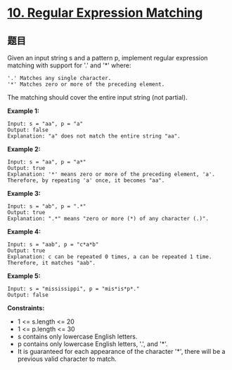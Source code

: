 # [10. Regular Expression Matching](https://leetcode.com/problems/regular-expression-matching/)


## 题目

Given an input string s and a pattern p, implement regular expression matching with support for '.' and '*' where:

    '.' Matches any single character.​​​​
    '*' Matches zero or more of the preceding element.

The matching should cover the entire input string (not partial).

**Example 1:**
```
Input: s = "aa", p = "a"
Output: false
Explanation: "a" does not match the entire string "aa".
```

**Example 2:**
```
Input: s = "aa", p = "a*"
Output: true
Explanation: '*' means zero or more of the preceding element, 'a'. Therefore, by repeating 'a' once, it becomes "aa".
```

**Example 3:**
```
Input: s = "ab", p = ".*"
Output: true
Explanation: ".*" means "zero or more (*) of any character (.)".
```

**Example 4:**
```
Input: s = "aab", p = "c*a*b"
Output: true
Explanation: c can be repeated 0 times, a can be repeated 1 time. Therefore, it matches "aab".
```

**Example 5:**
```
Input: s = "mississippi", p = "mis*is*p*."
Output: false
```
 
**Constraints:**

 - 1 <= s.length <= 20
 - 1 <= p.length <= 30
 - s contains only lowercase English letters.
 - p contains only lowercase English letters, '.', and '*'.
 - It is guaranteed for each appearance of the character '*', there will be a previous valid character to match.
